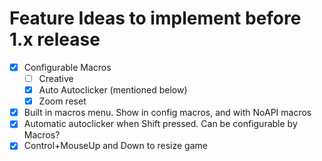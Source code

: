 # Feature Ideas to implement before 1.x release
- [x] Configurable Macros
  - [ ] Creative
  - [x] Auto Autoclicker (mentioned below)
  - [x] Zoom reset  
- [x] Built in macros menu. Show in config macros, and with NoAPI macros
- [x] Automatic autoclicker when Shift pressed. Can be configurable by Macros?  
- [x] Control+MouseUp and Down to resize game 